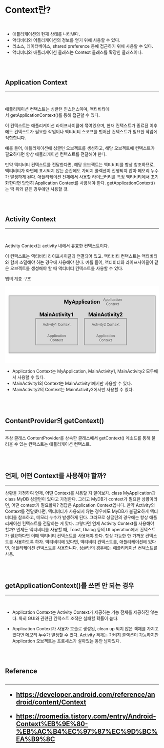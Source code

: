 
<h1>Context란?</h1>
<br/>  

* 애플리케이션의 현재 상태를 나타낸다.
* 액티비티와 어플리케이션의 정보를 얻기 위해 사용할 수 있다.
* 리소스, 데이터베이스, shared preference 등에 접근하기 위해 사용할 수 있다.
* 액티비티와 애플리케이션 클래스는 Context 클래스를 확장한 클래스이다.

<br/>  
<br/>  

<h2>Application Context</h2>

----

<br/>  

애플리케이션 컨택스트는 싱글턴 인스턴스이며, 액티비티에서 getApplicationContext()를 통해 접근할 수 있다.

 이 컨택스트는 애플리케이션 라이프사이클에 묶여있으며, 현재 컨택스트가 종료된 이후에도 컨택스트가 필요한 작업이나 액티비티 스코프를 벗어난 컨택스트가 필요한 작업에 적합합니다.

예를 들어, 애플리케이션에 싱글턴 오브젝트를 생성하고, 해당 오브젝트에 컨택스트가 필요하다면 항상 애플리케이션 컨텍스트를 전달해야 한다. 

만약 액티비티 컨택스트를 전달한다면, 해당 오브젝트는 액티비티를 항상 참조하므로, 액티비티가 화면에 표시되지 않는 순간에도 가비지 콜렉션이 진행되지 않아 메모리 누수가 발생하게 된다.
애플리케이션 전체에서 사용할 라이브러리를 특정 액티비티에서 초기화한다면 당연히 Application Context를 사용해야 한다. getApplicationContext()는 딱 위와 같은 경우에만 사용할 것.


<br/>  
<br/>  
<h2>Activity Context</h2>

----

<br/>  



Activity Context는 activity 내에서 유효한 컨택스트이다. 

이 컨택스트는 액티비티 라이프사이클과 연결되어 있고. 액티비티 컨택스트는 액티비티와 함께 소멸해야 하는 경우에 사용해야 한다. 예를 들어, 액티비티와 라이프사이클이 같은 오브젝트를 생성해야 할 때 액티비티 컨택스트를 사용할 수 있다.


앱의 계층 구조

![application_layer_screenshot](./../Images/Activity_Context.jpeg)


* Application Context는 MyApplication, MainActivity1, MainActivity2 모두에서 사용할 수 있다.
* MainActivity1의 Context는 MainActivity1에서만 사용할 수 있다.
* MainActivity2의 Context는 MainActivity2에서만 사용할 수 있다.


<br/>  
<br/>  

<h2>ContentProvider의 getContext()</h2>

----

추상 클래스 ContentProvider를 상속한 클래스에서 getContext() 메소드를 통해 불러올 수 있는 컨택스트는 애플리케이션 컨택스트.

<br/>  
<br/>  

<h2>언제, 어떤 Context를 사용해야 할까?</h2>

----

상황을 가정하여 언제, 어떤 Context를 사용할 지 알아보자. class MyApplication과 class MyDB 싱글턴이 있다고 가정한다. 그리고 MyDB가 context가 필요한 상황이라면, 어떤 context가 필요할까?
정답은 Application Context입니다. 만약 Activity의 Context를 전달했다면, 액티비티가 사용되지 않는 경우에도 MyDB가 불필요하게 액티비티를 참조하고, 메모리 누수가 발생하게 된다. 그러므로 싱글턴의 경우에는 항상 애플리케이션 컨택스트를 전달하는 게 맞다.
그렇다면 언제 Activity Context를 사용해야 할까? 언제든 액티비티를 사용할 때, Toast, Dialog 등의 UI operation에서 컨택스트가 필요하다면 이때 액티비티 컨택스트를 사용해야 한다.
항상 가능한 한 가까운 컨택스트를 사용하도록 하자. 액티비티에 있다면, 액티비티 컨택스트를, 애플리케이션에 있다면, 애플리케이션 컨택스트를 사용합니다. 싱글턴의 경우에는 애플리케이션 컨택스트를 사용.


<br/>  
<br/>  

<h2>getApplicationContext()를 쓰면 안 되는 경우</h2>

----
<br/>  


* Application Context는 Activity Context가 제공하는 기능 전체를 제공하진 않는다. 특히 GUI와 관련된 컨택스트 조작은 실패할 확률이 높다.

* Application Context가 사용자 호출로 생성된, clean up 되지 않은 객체를 가지고 있다면 메모리 누수가 발생할 수 있다. Activity 객체는 가비지 콜렉션이 가능하지만 Application 오브젝트는 프로세스가 살아있는 동안 남아있다.

<br/>  
<br/>  
<h2>Reference<h2>

----

* https://developer.android.com/reference/android/content/Context

* https://roomedia.tistory.com/entry/Android-Context%EB%9E%80-%EB%AC%B4%EC%97%87%EC%9D%BC%EA%B9%8C